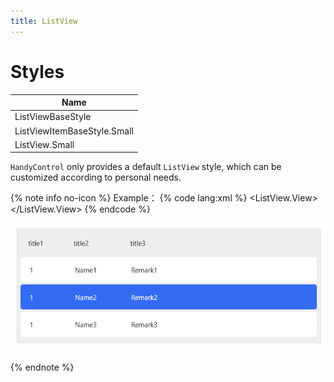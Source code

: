 ```yaml
---
title: ListView
---
```


# Styles
|Name|
|-|
|ListViewBaseStyle|
|ListViewItemBaseStyle.Small|
|ListView.Small|

`HandyControl` only provides a default `ListView` style, which can be customized according to personal needs.

{% note info no-icon %}
Example：
{% code lang:xml %}
    <ListView ItemsSource="{Binding DataList}" Margin="20">
        <ListView.View>
            <GridView>
                <GridViewColumn Width="80" Header="title1" DisplayMemberBinding="{Binding Index}"/>
                <GridViewColumn Width="100" Header="title2" DisplayMemberBinding="{Binding Name}"/>
                <GridViewColumn Width="200" Header="title3" DisplayMemberBinding="{Binding Remark}"/>
            </GridView>
        </ListView.View>
    </ListView>
{% endcode %}

![ListView.DefaultStyle](https://raw.githubusercontent.com/HandyOrg/HandyOrgResource/master/HandyControl/Doc/native_controls/ListView.DefaultStyle.png)

{% endnote %}